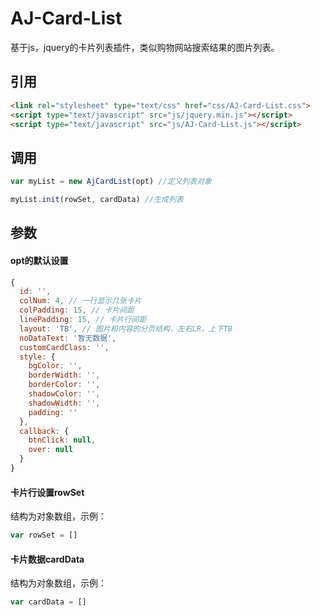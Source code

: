 # AJ-Card-List

基于js，jquery的卡片列表插件，类似购物网站搜索结果的图片列表。

## 引用
```html
<link rel="stylesheet" type="text/css" href="css/AJ-Card-List.css">
<script type="text/javascript" src="js/jquery.min.js"></script>
<script type="text/javascript" src="js/AJ-Card-List.js"></script>
```

## 调用

```JavaScript
var myList = new AjCardList(opt) //定义列表对象
```
```JavaScript
myList.init(rowSet, cardData) //生成列表
```

## 参数

#### opt的默认设置

```JavaScript
{
  id: '',
  colNum: 4, // 一行显示几张卡片
  colPadding: 15, // 卡片间距
  linePadding: 15, // 卡片行间距
  layout: 'TB', // 图片和内容的分页结构，左右LR，上下TB
  noDataText: '暂无数据',
  customCardClass: '',
  style: {
    bgColor: '',
    borderWidth: '',
    borderColor: '',
    shadowColor: '',
    shadowWidth: '',
    padding: ''
  },
  callback: {
    btnClick: null,
    over: null
  }
}
```

#### 卡片行设置rowSet

结构为对象数组，示例：
```JavaScript
var rowSet = []
```
#### 卡片数据cardData

结构为对象数组，示例：
```JavaScript
var cardData = []
```
